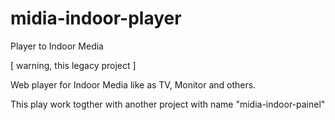 # midia-indoor-player
Player to Indoor Media

[ warning, this legacy project ]

Web player for Indoor Media like as TV, Monitor and others.

This play work togther with another project with name "midia-indoor-painel"
